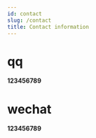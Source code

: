 ```yaml
---
id: contact
slug: /contact
title: Contact information
---
```


# qq
**123456789**

# wechat
**123456789**
